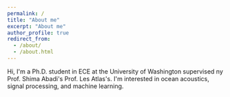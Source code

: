 ```yaml
---
permalink: /
title: "About me"
excerpt: "About me"
author_profile: true
redirect_from: 
  - /about/
  - /about.html
---
```


Hi, I'm a Ph.D. student in ECE at the University of Washington supervised ny Prof. Shima Abadi's Prof. Les Atlas's. I'm interested in ocean acoustics, signal processing, and machine learning.